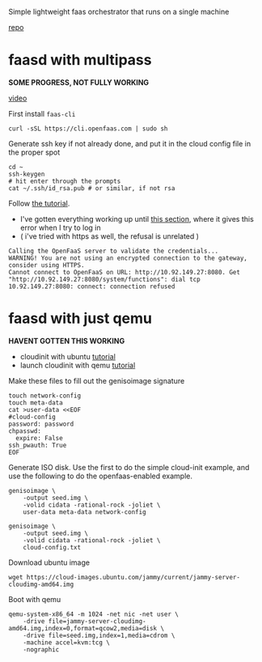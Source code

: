 Simple lightweight faas orchestrator that runs on a single machine

[repo](https://github.com/openfaas/faasd?tab=readme-ov-file)


# faasd with multipass
__SOME PROGRESS, NOT FULLY WORKING__

[video](https://www.youtube.com/watch?v=WX1tZoSXy8E)

First install `faas-cli`
```shell
curl -sSL https://cli.openfaas.com | sudo sh
```

Generate ssh key if not already done, and put it in the cloud config file in the proper spot
```shell
cd ~
ssh-keygen
# hit enter through the prompts
cat ~/.ssh/id_rsa.pub # or similar, if not rsa
```

Follow [the tutorial](https://github.com/openfaas/faasd/blob/master/docs/MULTIPASS.md).

- I've gotten everything working up until [this section](https://github.com/openfaas/faasd/blob/master/docs/MULTIPASS.md#try-faasd-openfaas), where it gives this error when I try to log in
- ( i've tried with https as well, the refusal is unrelated )
```
Calling the OpenFaaS server to validate the credentials...
WARNING! You are not using an encrypted connection to the gateway, consider using HTTPS.
Cannot connect to OpenFaaS on URL: http://10.92.149.27:8080. Get "http://10.92.149.27:8080/system/functions": dial tcp 10.92.149.27:8080: connect: connection refused
```


# faasd with just qemu
__HAVENT GOTTEN THIS WORKING__

- cloudinit with ubuntu [tutorial](https://cloudinit.readthedocs.io/en/latest/tutorial/qemu.html)
- launch cloudinit with qemu [tutorial](https://cloudinit.readthedocs.io/en/latest/howto/launch_qemu.html#launch-qemu)

Make these files to fill out the genisoimage signature
```shell
touch network-config
touch meta-data
cat >user-data <<EOF
#cloud-config
password: password
chpasswd:
  expire: False
ssh_pwauth: True
EOF
```

Generate ISO disk. Use the first to do the simple cloud-init example, and use the following to do the openfaas-enabled example.
```shell
genisoimage \
    -output seed.img \
    -volid cidata -rational-rock -joliet \
    user-data meta-data network-config
```
```shell
genisoimage \
    -output seed.img \
    -volid cidata -rational-rock -joliet \
    cloud-config.txt
```

Download ubuntu image
```shell
wget https://cloud-images.ubuntu.com/jammy/current/jammy-server-cloudimg-amd64.img
```

Boot with qemu
```shell
qemu-system-x86_64 -m 1024 -net nic -net user \
    -drive file=jammy-server-cloudimg-amd64.img,index=0,format=qcow2,media=disk \
    -drive file=seed.img,index=1,media=cdrom \
    -machine accel=kvm:tcg \
    -nographic
```

